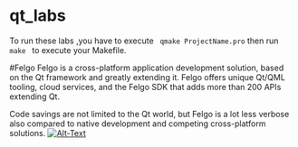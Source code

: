 # qt_labs
To run these labs ,you have to execute ``` qmake ProjectName.pro``` then run ```make ``` to execute your Makefile.

#Felgo
Felgo is a cross-platform application development solution, based on the Qt framework and greatly extending it. Felgo offers unique Qt/QML tooling, cloud services, and the Felgo SDK that adds more than 200 APIs extending Qt.

Code savings are not limited to the Qt world, but Felgo is a lot less verbose also compared to native development and competing cross-platform solutions.
[![Alt-Text](/uploads/4013547485b9e88e98f1af3870116a29/logo_mit_claim.svg)](https://qmlbook.github.io/_images/felgo-code-saving-property-cross.png)
